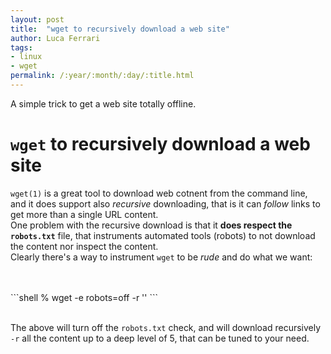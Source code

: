 ```yaml
---
layout: post
title:  "wget to recursively download a web site"
author: Luca Ferrari
tags:
- linux
- wget
permalink: /:year/:month/:day/:title.html
---
```

A simple trick to get a web site totally offline.

# `wget` to recursively download a web site

`wget(1)` is a great tool to download web cotnent from the command line, and it does support also *recursive* downloading, that is it can *follow* links to get more than a single URL content.
<br/>
One problem with the recursive download is that it **does respect the `robots.txt`** file, that instruments automated tools (robots) to not download the content nor inspect the content.
<br/>
Clearly there's a way to instrument `wget` to be *rude* and do what we want:

<br/>
<br/>
```shell
% wget -e robots=off -r '<your-URL>'
```
<br/>
<br/>

The above will turn off the `robots.txt` check, and will download recursively `-r` all the content up to a deep level of 5, that can be tuned to your need.
